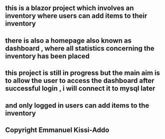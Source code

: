 ## this is a blazor project which involves an inventory where users can add items to their inventory 
## there is also a homepage also known as dashboard , where all statistics concerning the inventory has been placed 
## this project is still in progress but the main aim is to allow the user to access the dashboard after successful login , i will connect it to mysql later 
## and only logged in users can add items to the inventory
## Copyright Emmanuel Kissi-Addo
